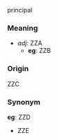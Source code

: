 principal
### Meaning
+ _adj_: ZZA
    + __eg__: ZZB

### Origin

ZZC

### Synonym

__eg__: ZZD

+ ZZE


